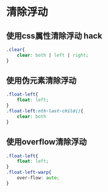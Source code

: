# 清除浮动

## 使用css属性清除浮动 hack

```css
.clear{
    clear: both | left | right;
}
```

## 使用伪元素清除浮动

```css
.float-left{
    float: left;
}
.float-left:nth-last-child(){
    clear: both
}
```

## 使用overflow清除浮动

```css
.float-left{
    float: left;
}
.float-left-warp{
    over-flow: auto;
}
```
